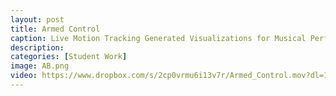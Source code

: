 ```yaml
---
layout: post
title: Armed Control 
caption: Live Motion Tracking Generated Visualizations for Musical Performance by Anthony Buich
description: 
categories: [Student Work]
image: AB.png
video: https://www.dropbox.com/s/2cp0vrmu6i13v7r/Armed_Control.mov?dl=1
---
```

